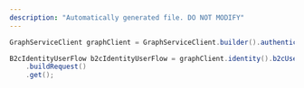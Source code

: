```yaml
---
description: "Automatically generated file. DO NOT MODIFY"
---
```

<!-- markdownlint-disable MD041 -->

```java
GraphServiceClient graphClient = GraphServiceClient.builder().authenticationProvider( authProvider ).buildClient();

B2cIdentityUserFlow b2cIdentityUserFlow = graphClient.identity().b2cUserFlows("{id}")
    .buildRequest()
    .get();
```
